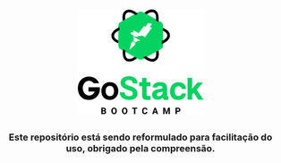 <h1 align="center">
    <img alt="GoStack" src=".github/bootcamp-header.png" />
</h1>

<h3 align="center">
  Este repositório está sendo reformulado para facilitação do uso, obrigado pela compreensão.
</h3>
